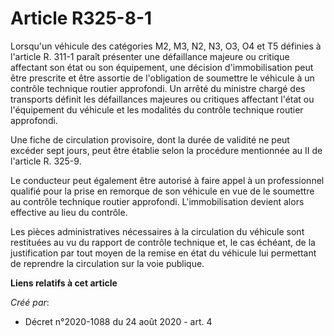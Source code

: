# Article R325-8-1 

Lorsqu'un véhicule des catégories M2, M3, N2, N3, O3, O4 et T5 définies à l'article R. 311-1 paraît présenter une défaillance
majeure ou critique affectant son état ou son équipement, une décision d'immobilisation peut être prescrite et être assortie
de l'obligation de soumettre le véhicule à un contrôle technique routier approfondi. Un arrêté du ministre chargé des
transports définit les défaillances majeures ou critiques affectant l'état ou l'équipement du véhicule et les modalités du
contrôle technique routier approfondi.

Une fiche de circulation provisoire, dont la durée de validité ne peut excéder sept jours, peut être établie selon la
procédure mentionnée au II de l'article R. 325-9.

Le conducteur peut également être autorisé à faire appel à un professionnel qualifié pour la prise en remorque de son
véhicule en vue de le soumettre au contrôle technique routier approfondi. L'immobilisation devient alors effective au lieu du
contrôle.

Les pièces administratives nécessaires à la circulation du véhicule sont restituées au vu du rapport de contrôle technique
et, le cas échéant, de la justification par tout moyen de la remise en état du véhicule lui permettant de reprendre la
circulation sur la voie publique.

**Liens relatifs à cet article**

_Créé par_:

  - Décret n°2020-1088 du 24 août 2020 - art. 4
